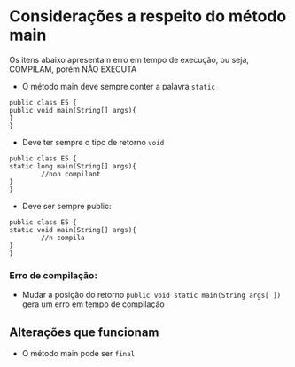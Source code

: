 # Considerações a respeito do método main

Os itens abaixo apresentam erro em tempo de execução, ou seja, COMPILAM, porém NÃO EXECUTA

- O método main deve sempre conter a palavra `static`

```
public class E5 {
public void main(String[] args){
}
}

```

- Deve ter sempre o tipo de retorno `void`

```
public class E5 {
static long main(String[] args){
        //non compilant
}
}

```

- Deve ser sempre public:

```
public class E5 {
static void main(String[] args){
        //n compila
}
}

```

### Erro de compilação:

- Mudar a posição do retorno `public void static main(String args[ ])` gera um erro em tempo de compilação

## Alterações que funcionam

- O método main pode ser `final`
